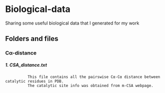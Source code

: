 # Biological-data
Sharing some useful biological data that I generated for my work

## Folders and files

### Cα-distance

   ##### 1. CSA_distance.txt
              This file contains all the pairswise Cα-Cα distance between catalytic residues in PDB. 
              The catalytic site info was obtained from m-CSA webpage. 
